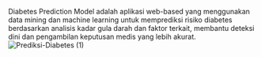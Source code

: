 Diabetes Prediction Model adalah aplikasi web-based yang menggunakan data mining dan machine learning untuk memprediksi risiko diabetes berdasarkan analisis kadar gula darah dan faktor terkait, membantu deteksi dini dan pengambilan keputusan medis yang lebih akurat.
![Prediksi-Diabetes (1)](https://github.com/user-attachments/assets/45fb1ff0-98d1-4489-8bda-726b5014c6ac)
